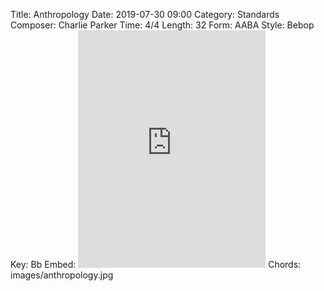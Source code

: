 Title: Anthropology
Date: 2019-07-30 09:00
Category: Standards
Composer: Charlie Parker
Time: 4/4
Length: 32
Form: AABA
Style: Bebop
Key: Bb
Embed: <iframe src="https://open.spotify.com/embed/user/thatdavidmiller/playlist/4rJOKz93Wc6nc0EnibyyBg" width="300" height="380" frameborder="0" allowtransparency="true" allow="encrypted-media"></iframe>
Chords: images/anthropology.jpg

